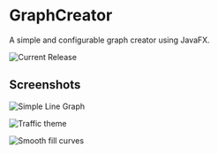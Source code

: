 # GraphCreator
A simple and configurable graph creator using JavaFX.

![Current Release](https://github.com/DrMerfy/GraphCreator/releases/tag/v0.3.9)



## Screenshots
![Simple Line Graph](GraphCreator/Demo/Screenshots/SimpleLineGraph.png "Simple Line Graph")


![Traffic theme](GraphCreator/Demo/Screenshots/TrafficTheme.png?raw=true "Traffic Theme")


![Smooth fill curves](GraphCreator/Demo/Screenshots/SmoothFillCurve.png?raw=true "Smooth Fill Curve")

